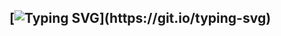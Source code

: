 ## [![Typing SVG](https://readme-typing-svg.demolab.com?font=Iosevka&size=23&duration=2000&pause=2000&color=41B883&vCenter=true&width=210&height=35&lines=Hey%2C+it's+Root!)](https://git.io/typing-svg)

<!--
**rootofficial/rootofficial** is a ✨ _special_ ✨ repository because its `README.md` (this file) appears on your GitHub profile.

Here are some ideas to get you started:

- 🔭 I’m currently working on ...
- 🌱 I’m currently learning ...
- 👯 I’m looking to collaborate on ...
- 🤔 I’m looking for help with ...
- 💬 Ask me about ...
- 📫 How to reach me: ...
- 😄 Pronouns: ...
- ⚡ Fun fact: ...
-->
